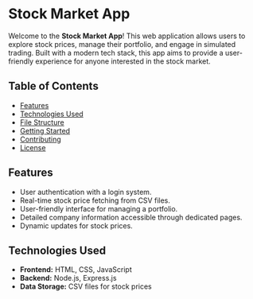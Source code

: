 # Stock Market App

Welcome to the **Stock Market App**! This web application allows users to explore stock prices, manage their portfolio, and engage in simulated trading. Built with a modern tech stack, this app aims to provide a user-friendly experience for anyone interested in the stock market.

## Table of Contents

- [Features](#features)
- [Technologies Used](#technologies-used)
- [File Structure](#file-structure)
- [Getting Started](#getting-started)
- [Contributing](#contributing)
- [License](#license)

## Features

- User authentication with a login system.
- Real-time stock price fetching from CSV files.
- User-friendly interface for managing a portfolio.
- Detailed company information accessible through dedicated pages.
- Dynamic updates for stock prices.

## Technologies Used

- **Frontend:** HTML, CSS, JavaScript
- **Backend:** Node.js, Express.js
- **Data Storage:** CSV files for stock prices
